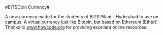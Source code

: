 #BITSCoin Currency#

A new currency made for the students of BITS Pilani - Hyderabad to use on campus. A virtual currency just like Bitcoin, but based on Ethereum (Ether)!
<br>
Thanks to www.howcode.org for providing excellent online resources.